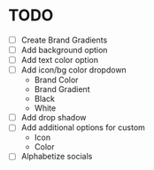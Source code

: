 # TODO

* [ ] Create Brand Gradients
* [ ] Add background option
* [ ] Add text color option
* [ ] Add icon/bg color dropdown
  * Brand Color
  * Brand Gradient
  * Black
  * White
* [ ] Add drop shadow
* [ ] Add additional options for custom
  * Icon
  * Color
* [ ] Alphabetize socials